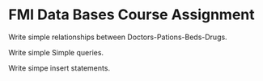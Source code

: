# FMI Data Bases Course Assignment
Write simple relationships between Doctors-Pations-Beds-Drugs.

Write simple Simple queries.

Write simpe insert statements.
